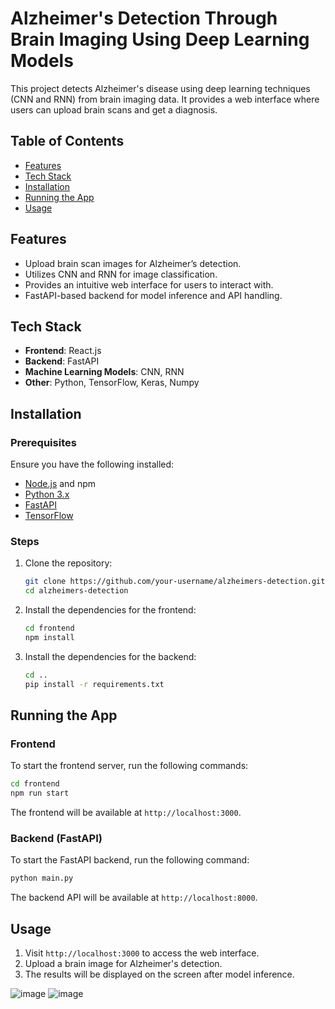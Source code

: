 # Alzheimer's Detection Through Brain Imaging Using Deep Learning Models

This project detects Alzheimer's disease using deep learning techniques (CNN and RNN) from brain imaging data. It provides a web interface where users can upload brain scans and get a diagnosis.

## Table of Contents

- [Features](#features)
- [Tech Stack](#tech-stack)
- [Installation](#installation)
- [Running the App](#running-the-app)
- [Usage](#usage)

## Features

- Upload brain scan images for Alzheimer’s detection.
- Utilizes CNN and RNN for image classification.
- Provides an intuitive web interface for users to interact with.
- FastAPI-based backend for model inference and API handling.

## Tech Stack

- **Frontend**: React.js
- **Backend**: FastAPI
- **Machine Learning Models**: CNN, RNN
- **Other**: Python, TensorFlow, Keras, Numpy

## Installation

### Prerequisites

Ensure you have the following installed:

- [Node.js](https://nodejs.org/) and npm
- [Python 3.x](https://www.python.org/)
- [FastAPI](https://fastapi.tiangolo.com/)
- [TensorFlow](https://www.tensorflow.org/)

### Steps

1. Clone the repository:

   ```bash
   git clone https://github.com/your-username/alzheimers-detection.git
   cd alzheimers-detection
   ```

2. Install the dependencies for the frontend:

   ```bash
   cd frontend
   npm install
   ```

3. Install the dependencies for the backend:

   ```bash
   cd ..
   pip install -r requirements.txt
   ```

## Running the App

### Frontend

To start the frontend server, run the following commands:

```bash
cd frontend
npm run start
```

The frontend will be available at `http://localhost:3000`.

### Backend (FastAPI)

To start the FastAPI backend, run the following command:

```bash
python main.py
```

The backend API will be available at `http://localhost:8000`.

## Usage

1. Visit `http://localhost:3000` to access the web interface.
2. Upload a brain image for Alzheimer's detection.
3. The results will be displayed on the screen after model inference.

![image](https://github.com/user-attachments/assets/6970eb39-5b86-4a81-9400-834910413135)
![image](https://github.com/user-attachments/assets/e5de7d96-03e1-48ab-a8c3-955e6e6a7f72)



